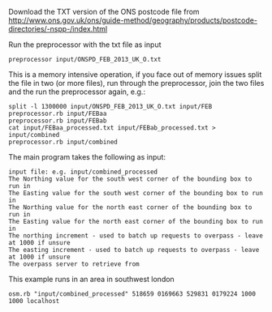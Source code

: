 Download the TXT version of the ONS postcode file from http://www.ons.gov.uk/ons/guide-method/geography/products/postcode-directories/-nspp-/index.html

Run the preprocessor with the txt file as input

    preprocessor input/ONSPD_FEB_2013_UK_O.txt

This is a memory intensive operation, if you face out of memory issues split the file in two (or more files), run through the preprocessor, join the two files and the run the preprocessor again, e.g.:

    split -l 1300000 input/ONSPD_FEB_2013_UK_O.txt input/FEB
    preprocessor.rb input/FEBaa
    preprocessor.rb input/FEBab
    cat input/FEBaa_processed.txt input/FEBab_processed.txt > input/combined
    preprocessor.rb input/combined

The main program takes the following as input:

    input file: e.g. input/combined_processed
    The Northing value for the south west corner of the bounding box to run in
    The Easting value for the south west corner of the bounding box to run in
    The Northing value for the north east corner of the bounding box to run in
    The Easting value for the north east corner of the bounding box to run in
    The northing increment - used to batch up requests to overpass - leave at 1000 if unsure
    The easting increment - used to batch up requests to overpass - leave at 1000 if unsure
    The overpass server to retrieve from

This example runs in an area in southwest london

    osm.rb "input/combined_processed" 518659 0169663 529831 0179224 1000 1000 localhost